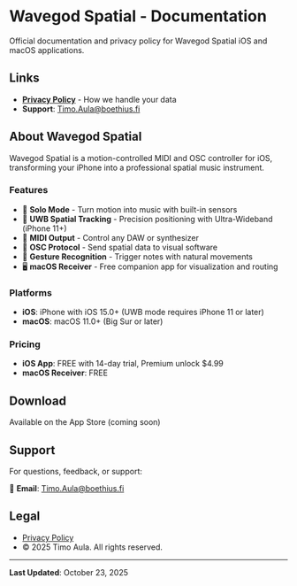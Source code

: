 # Wavegod Spatial - Documentation

Official documentation and privacy policy for Wavegod Spatial iOS and macOS applications.

## Links

- **[Privacy Policy](privacy.md)** - How we handle your data
- **Support**: [Timo.Aula@boethius.fi](mailto:Timo.Aula@boethius.fi)

## About Wavegod Spatial

Wavegod Spatial is a motion-controlled MIDI and OSC controller for iOS, transforming your iPhone into a professional spatial music instrument.

### Features

- 🎵 **Solo Mode** - Turn motion into music with built-in sensors
- 📡 **UWB Spatial Tracking** - Precision positioning with Ultra-Wideband (iPhone 11+)
- 🎹 **MIDI Output** - Control any DAW or synthesizer
- 🎨 **OSC Protocol** - Send spatial data to visual software
- 🎯 **Gesture Recognition** - Trigger notes with natural movements
- 🖥️ **macOS Receiver** - Free companion app for visualization and routing

### Platforms

- **iOS**: iPhone with iOS 15.0+ (UWB mode requires iPhone 11 or later)
- **macOS**: macOS 11.0+ (Big Sur or later)

### Pricing

- **iOS App**: FREE with 14-day trial, Premium unlock $4.99
- **macOS Receiver**: FREE

## Download

Available on the App Store (coming soon)

## Support

For questions, feedback, or support:

📧 **Email**: [Timo.Aula@boethius.fi](mailto:Timo.Aula@boethius.fi)

## Legal

- [Privacy Policy](privacy.md)
- © 2025 Timo Aula. All rights reserved.

---

**Last Updated**: October 23, 2025
